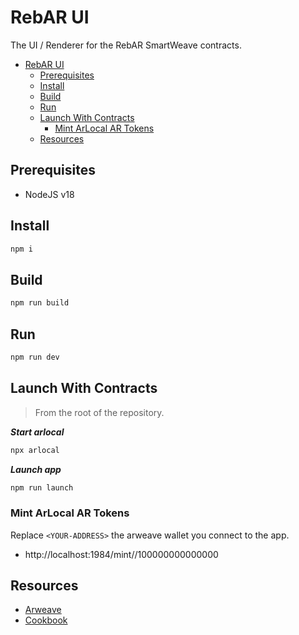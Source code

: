 # RebAR UI

The UI / Renderer for the RebAR SmartWeave contracts.

- [RebAR UI](#rebar-ui)
  - [Prerequisites](#prerequisites)
  - [Install](#install)
  - [Build](#build)
  - [Run](#run)
  - [Launch With Contracts](#launch-with-contracts)
    - [Mint ArLocal AR Tokens](#mint-arlocal-ar-tokens)
  - [Resources](#resources)


## Prerequisites

- NodeJS v18

## Install

```sh
npm i
```

## Build

```sh
npm run build
```

## Run

```sh
npm run dev
```

## Launch With Contracts

> From the root of the repository.

**_Start arlocal_**

```sh
npx arlocal
```

**_Launch app_**

```sh
npm run launch
```

### Mint ArLocal AR Tokens

Replace `<YOUR-ADDRESS>` the arweave wallet you connect to the app.

- http://localhost:1984/mint/<YOUR-ADDRESS>/100000000000000

## Resources

- [Arweave](https://arweave.org)
- [Cookbook](https://cookbook.g8way.io)
